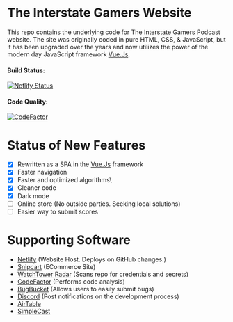 # The Interstate Gamers Website  
This repo contains the underlying code for The Interstate Gamers Podcast website. The site was originally coded in pure HTML, CSS, & JavaScript, but it has been upgraded over the years and now utilizes the power of the modern day JavaScript framework [Vue.Js](https://vuejs.org/).

#### Build Status: 
[![Netlify Status](https://api.netlify.com/api/v1/badges/f6b95e64-cfc4-4310-98ec-8c480461f0ff/deploy-status)](https://app.netlify.com/sites/interstategamers/deploys)

#### Code Quality: 
[![CodeFactor](https://www.codefactor.io/repository/github/klewiscse/interstategamers/badge?s=8e02a165a20ac2e324d5605c3b4c59f0f853a767)](https://www.codefactor.io/repository/github/klewiscse/interstategamers)

# Status of New Features
- [x] Rewritten as a SPA in the [Vue.Js](https://vuejs.org/) framework
- [x] Faster navigation
- [x] Faster and optimized algorithms\
- [x] Cleaner code
- [x] Dark mode
- [ ] Online store (No outside parties. Seeking local solutions)
- [ ] Easier way to submit scores

# Supporting Software
- [Netlify](https://www.netlify.com) (Website Host. Deploys on GitHub changes.)
- [Snipcart](https://snipcart.com/) (ECommerce Site)
- [WatchTower Radar](https://radar.watchtower.ai) (Scans repo for credentials and secrets)
- [CodeFactor](https://www.codefactor.io) (Performs code analysis)
- [BugBucket](https://bugbucket.io/issues/klewiscse/interstategamers) (Allows users to easily submit bugs)
- [Discord](https://discordapp.com/) (Post notifications on the development process)
- [AirTable](https://airtable.com/)
- [SimpleCast](https://simplecast.com)
